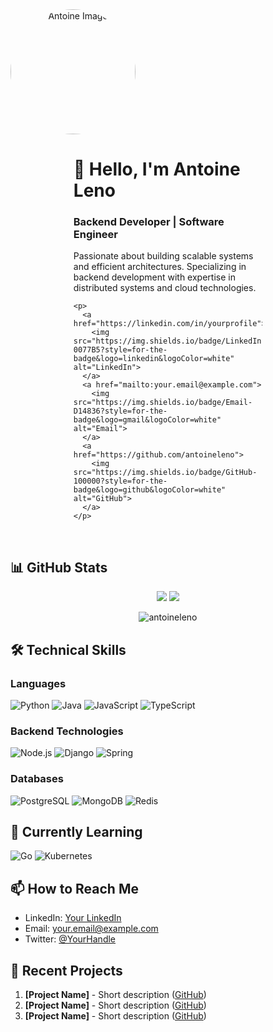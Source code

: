 <div align="center">
  <img src="https://avatars.githubusercontent.com/u/9984201?v=4" alt="Antoine Image" width="200" style="border-radius: 50%; float: left; margin-right: 30px;"/>
  
  <div style="text-align: left; display: inline-block; max-width: 60%;">
    <h1>👋 Hello, I'm Antoine Leno</h1>
    <h3>Backend Developer | Software Engineer</h3>
    <p>
      Passionate about building scalable systems and efficient architectures. 
      Specializing in backend development with expertise in distributed systems and cloud technologies.
    </p>
    
    <p>
      <a href="https://linkedin.com/in/yourprofile">
        <img src="https://img.shields.io/badge/LinkedIn-0077B5?style=for-the-badge&logo=linkedin&logoColor=white" alt="LinkedIn">
      </a>
      <a href="mailto:your.email@example.com">
        <img src="https://img.shields.io/badge/Email-D14836?style=for-the-badge&logo=gmail&logoColor=white" alt="Email">
      </a>
      <a href="https://github.com/antoineleno">
        <img src="https://img.shields.io/badge/GitHub-100000?style=for-the-badge&logo=github&logoColor=white" alt="GitHub">
      </a>
    </p>
  </div>
</div>

<br clear="both"/>

## 📊 GitHub Stats

<p align="center">
  <img src="https://github-profile-summary-cards.vercel.app/api/cards/stats?username=antoineleno&theme=github_dark" />
  <img src="https://github-profile-summary-cards.vercel.app/api/cards/repos-per-language?username=antoineleno&theme=github_dark" />
</p>

<div align="center">
  <img src="https://github-readme-streak-stats.herokuapp.com/?user=antoineleno&theme=radical" alt="antoineleno" />
</div>


## 🛠️ Technical Skills

### Languages
![Python](https://img.shields.io/badge/-Python-3776AB?style=flat-square&logo=python&logoColor=white)
![Java](https://img.shields.io/badge/-Java-007396?style=flat-square&logo=java&logoColor=white)
![JavaScript](https://img.shields.io/badge/-JavaScript-F7DF1E?style=flat-square&logo=javascript&logoColor=black)
![TypeScript](https://img.shields.io/badge/-TypeScript-3178C6?style=flat-square&logo=typescript&logoColor=white)

### Backend Technologies
![Node.js](https://img.shields.io/badge/-Node.js-339933?style=flat-square&logo=node.js&logoColor=white)
![Django](https://img.shields.io/badge/-Django-092E20?style=flat-square&logo=django&logoColor=white)
![Spring](https://img.shields.io/badge/-Spring-6DB33F?style=flat-square&logo=spring&logoColor=white)

### Databases
![PostgreSQL](https://img.shields.io/badge/-PostgreSQL-336791?style=flat-square&logo=postgresql&logoColor=white)
![MongoDB](https://img.shields.io/badge/-MongoDB-47A248?style=flat-square&logo=mongodb&logoColor=white)
![Redis](https://img.shields.io/badge/-Redis-DC382D?style=flat-square&logo=redis&logoColor=white)

## 🌱 Currently Learning
![Go](https://img.shields.io/badge/-Go-00ADD8?style=flat-square&logo=go&logoColor=white)
![Kubernetes](https://img.shields.io/badge/-Kubernetes-326CE5?style=flat-square&logo=kubernetes&logoColor=white)

## 📫 How to Reach Me
- LinkedIn: [Your LinkedIn](https://linkedin.com/in/yourprofile)
- Email: your.email@example.com
- Twitter: [@YourHandle](https://twitter.com/YourHandle)

## 🚀 Recent Projects
1. **[Project Name]** - Short description ([GitHub](link))
2. **[Project Name]** - Short description ([GitHub](link))
3. **[Project Name]** - Short description ([GitHub](link))